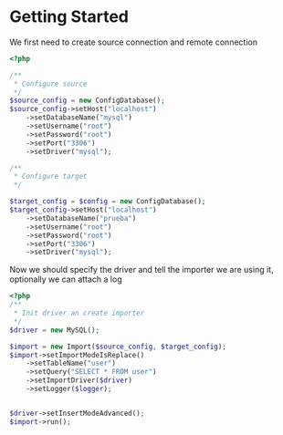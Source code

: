 # Getting Started


We first need to create source connection  and remote connection

```php
<?php

/**
 * Configure source
 */
$source_config = new ConfigDatabase();
$source_config->setHost("localhost")
    ->setDatabaseName("mysql")
    ->setUsername("root")
    ->setPassword("root")
    ->setPort("3306")
    ->setDriver("mysql");

/**
 * Configure target
 */

$target_config = $config = new ConfigDatabase();
$target_config->setHost("localhost")
    ->setDatabaseName("prueba")
    ->setUsername("root")
    ->setPassword("root")
    ->setPort("3306")
    ->setDriver("mysql");

```   


Now we should specify the driver and tell the importer we are using it, optionally we can attach a log

```php
<?php
/**
 * Init driver an create importer
 */
$driver = new MySQL();

$import = new Import($source_config, $target_config);
$import->setImportModeIsReplace()
    ->setTableName("user")
    ->setQuery("SELECT * FROM user")
    ->setImportDriver($driver)
    ->setLogger($logger);


$driver->setInsertModeAdvanced();
$import->run();
```
